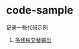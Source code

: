 # code-sample
记录一些代码示例

1. [多线程交替输出](https://github.com/yongbiaoshi/code-sample/blob/master/ThreadAlternatelyOutput.java)
